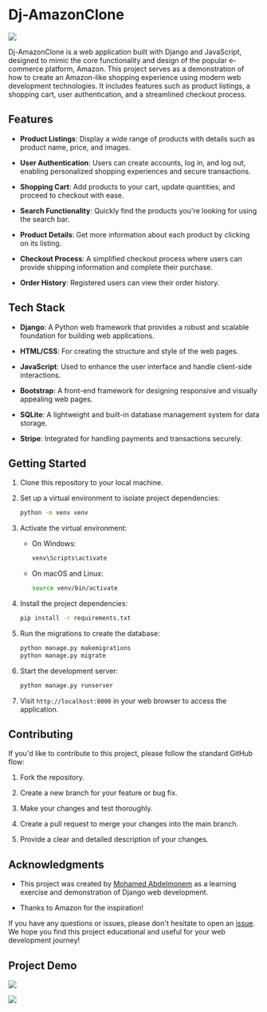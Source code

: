 

# Dj-AmazonClone

![](https://github.com/Mohamed00Abdelmonem/Dj-AmazonClone/raw/main/static/images/logo.png)

Dj-AmazonClone is a web application built with Django and JavaScript, designed to mimic the core functionality and design of the popular e-commerce platform, Amazon. This project serves as a demonstration of how to create an Amazon-like shopping experience using modern web development technologies. It includes features such as product listings, a shopping cart, user authentication, and a streamlined checkout process.

## Features

- **Product Listings**: Display a wide range of products with details such as product name, price, and images.

- **User Authentication**: Users can create accounts, log in, and log out, enabling personalized shopping experiences and secure transactions.

- **Shopping Cart**: Add products to your cart, update quantities, and proceed to checkout with ease.

- **Search Functionality**: Quickly find the products you're looking for using the search bar.

- **Product Details**: Get more information about each product by clicking on its listing.

- **Checkout Process**: A simplified checkout process where users can provide shipping information and complete their purchase.

- **Order History**: Registered users can view their order history.

## Tech Stack

- **Django**: A Python web framework that provides a robust and scalable foundation for building web applications.

- **HTML/CSS**: For creating the structure and style of the web pages.

- **JavaScript**: Used to enhance the user interface and handle client-side interactions.

- **Bootstrap**: A front-end framework for designing responsive and visually appealing web pages.

- **SQLite**: A lightweight and built-in database management system for data storage.

- **Stripe**: Integrated for handling payments and transactions securely.

## Getting Started

1. Clone this repository to your local machine.

2. Set up a virtual environment to isolate project dependencies:

   ```bash
   python -m venv venv
   ```

3. Activate the virtual environment:

   - On Windows:

     ```bash
     venv\Scripts\activate
     ```

   - On macOS and Linux:

     ```bash
     source venv/bin/activate
     ```

4. Install the project dependencies:

   ```bash
   pip install -r requirements.txt
   ```

5. Run the migrations to create the database:

   ```bash
   python manage.py makemigrations
   python manage.py migrate
   ```

6. Start the development server:

   ```bash
   python manage.py runserver
   ```

7. Visit `http://localhost:8000` in your web browser to access the application.

## Contributing

If you'd like to contribute to this project, please follow the standard GitHub flow:

1. Fork the repository.

2. Create a new branch for your feature or bug fix.

3. Make your changes and test thoroughly.

4. Create a pull request to merge your changes into the main branch.

5. Provide a clear and detailed description of your changes.


## Acknowledgments

- This project was created by [Mohamed Abdelmonem](https://github.com/Mohamed00Abdelmonem) as a learning exercise and demonstration of Django web development.

- Thanks to Amazon for the inspiration!

If you have any questions or issues, please don't hesitate to open an [issue](https://github.com/Mohamed00Abdelmonem/Dj-AmazonClone/issues). We hope you find this project educational and useful for your web development journey!


## Project Demo

![](screenshot00.png)




![](screenshot01.png)
